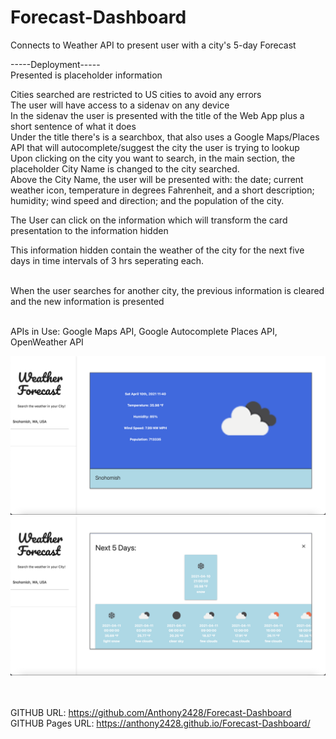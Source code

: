 # Forecast-Dashboard
Connects to Weather API to present user with a city's 5-day Forecast

-----Deployment-----</br>
Presented is placeholder information</br>

Cities searched are restricted to US cities to avoid any errors</br>
The user will have access to a sidenav on any device</br>
In the sidenav the user is presented with the title of the Web App plus a short sentence of what it does</br>
Under the title there's is a searchbox, that also uses a Google Maps/Places API that will autocomplete/suggest the city the user is trying to lookup</br>
Upon clicking on the city you want to search, in the main section, the placeholder City Name is changed to the city searched.</br>
Above the City Name, the user will be presented with: the date; current weather icon, temperature in degrees Fahrenheit, and a short description; humidity; wind speed and direction; and the population of the city. </br>

The User can click on the information which will transform the card presentation to the information hidden</br>

This information hidden contain the weather of the city for the next five days in time intervals of 3 hrs seperating each.</br></br>

When the user searches for another city, the previous information is cleared and the new information is presented</br></br>

APIs in Use: Google Maps API, Google Autocomplete Places API, OpenWeather API

![Screenshot of Web App:](./assets/Forecast-Dashboard-Screenshot1.png)
![Screenshot of Web App:](./assets/Forecast-Dashboard-Screenshot2.png)

</br></br>
GITHUB URL: https://github.com/Anthony2428/Forecast-Dashboard
GITHUB Pages URL: https://anthony2428.github.io/Forecast-Dashboard/<br></br>